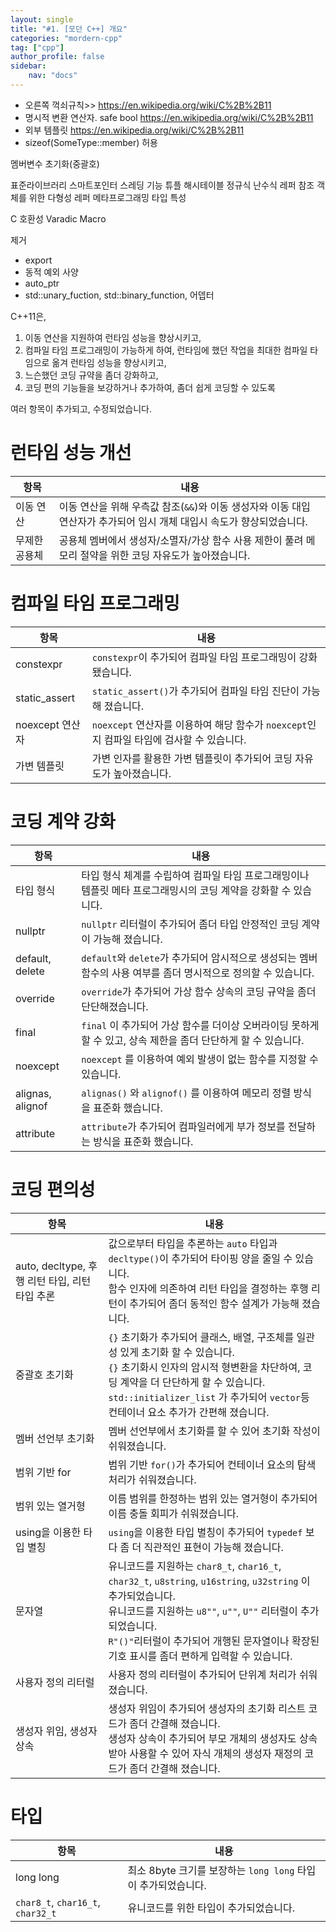 ```yaml
---
layout: single
title: "#1. [모던 C++] 개요"
categories: "mordern-cpp"
tag: ["cpp"]
author_profile: false
sidebar: 
    nav: "docs"
---
```

* 오른쪽 꺽쇠규칙>> https://en.wikipedia.org/wiki/C%2B%2B11
* 명시적 변환 연산자. safe bool https://en.wikipedia.org/wiki/C%2B%2B11
* 외부 템플릿 https://en.wikipedia.org/wiki/C%2B%2B11
* sizeof(SomeType::member) 허용

멤버변수 초기화(중괄호)

표준라이브러리
스마트포인터
스레딩 기능
튜플
해시테이블
정규식
난수식
레퍼 참조
객체를 위한 다형성 레퍼
메타프로그래밍 타입 특성

C 호환성
Varadic Macro


제거
- export
- 동적 예외 사양
- auto_ptr
- std::unary_fuction, std::binary_function, 어뎁터

C++11은, 

1. 이동 연산을 지원하여 런타임 성능을 향상시키고, 
2. 컴파일 타임 프로그래밍이 가능하게 하여, 런타임에 했던 작업을 최대한 컴파일 타임으로 옮겨 런타임 성능을 향상시키고,
3. 느슨했던 코딩 규약을 좀더 강화하고,
4. 코딩 편의 기능들을 보강하거나 추가하여, 좀더 쉽게 코딩할 수 있도록

여러 항목이 추가되고, 수정되었습니다.

# 런타임 성능 개선

|항목|내용|
|--|--|
|이동 연산|이동 연산을 위해 우측값 참조(`&&`)와 이동 생성자와 이동 대입 연산자가 추가되어 임시 개체 대입시 속도가 향상되었습니다.|
|무제한 공용체|공용체 멤버에서 생성자/소멸자/가상 함수 사용 제한이 풀려 메모리 절약을 위한 코딩 자유도가 높아졌습니다.|

# 컴파일 타임 프로그래밍

|항목|내용|
|--|--|
|constexpr|`constexpr`이 추가되어 컴파일 타임 프로그래밍이 강화됐습니다.|
|static_assert|`static_assert()`가 추가되어 컴파일 타임 진단이 가능해 졌습니다.| 
|noexcept 연산자| `noexcept` 연산자를 이용하여 해당 함수가 `noexcept`인지 컴파일 타임에 검사할 수 있습니다.|
|가변 템플릿|가변 인자를 활용한 가변 템플릿이 추가되어 코딩 자유도가 높아졌습니다.|

# 코딩 계약 강화

|항목|내용|
|--|--|
|타입 형식|타입 형식 체계를 수립하여 컴파일 타임 프로그래밍이나 템플릿 메타 프로그래밍시의 코딩 계약을 강화할 수 있습니다.|
|nullptr|`nullptr` 리터럴이 추가되어 좀더 타입 안정적인 코딩 계약이 가능해 졌습니다.|
|default, delete| `default`와 `delete`가 추가되어 암시적으로 생성되는 멤버 함수의 사용 여부를 좀더 명시적으로 정의할 수 있습니다.|
|override|`override`가 추가되어 가상 함수 상속의 코딩 규약을 좀더 단단해졌습니다.|
|final| `final` 이 추가되어 가상 함수를 더이상 오버라이딩 못하게 할 수 있고, 상속 제한을 좀더 단단하게 할 수 있습니다.|
|noexcept|`noexcept` 를 이용하여 예외 발생이 없는 함수를 지정할 수 있습니다.|
|alignas, alignof|`alignas()` 와 `alignof()` 를 이용하여 메모리 정렬 방식을 표준화 했습니다.|
|attribute|`attribute`가 추가되어 컴파일러에게 부가 정보를 전달하는 방식을 표준화 했습니다.|


# 코딩 편의성

|항목|내용|
|--|--|
|auto, decltype, 후행 리턴 타입, 리턴 타입 추론|값으로부터 타입을 추론하는 `auto` 타입과 `decltype()`이 추가되어 타이핑 양을 줄일 수 있습니다.<br/>함수 인자에 의존하여 리턴 타입을 결정하는 후행 리턴이 추가되어 좀더 동적인 함수 설계가 가능해 졌습니다.|
|중괄호 초기화|`{}` 초기화가 추가되어 클래스, 배열, 구조체를 일관성 있게 초기화 할 수 있습니다.<br/> `{}` 초기화시 인자의 암시적 형변환을 차단하여, 코딩 계약을 더 단단하게 할 수 있습니다.<br/>`std::initializer_list` 가 추가되어 `vector`등 컨테이너 요소 추가가 간편해 졌습니다.|
|멤버 선언부 초기화|멤버 선언부에서 초기화를 할 수 있어 초기화 작성이 쉬워졌습니다.|
|범위 기반 for|범위 기반 `for()`가 추가되어 컨테이너 요소의 탐색 처리가 쉬워졌습니다.|
|범위 있는 열거형|이름 범위를 한정하는 범위 있는 열거형이 추가되어 이름 충돌 회피가 쉬워졌습니다.|
|using을 이용한 타입 별칭|`using`을 이용한 타입 별칭이 추가되어 `typedef` 보다 좀 더 직관적인 표현이 가능해 졌습니다.|
|문자열|유니코드를 지원하는 `char8_t`, `char16_t`, `char32_t`, `u8string`, `u16string`, `u32string` 이 추가되었습니다.<br/>유니코드를 지원하는 `u8""`, `u""`, `U""` 리터럴이 추가되었습니다.<br/>`R"()"`리터럴이 추가되어 개행된 문자열이나 확장된 기호 표시를 좀더 편하게 입력할 수 있습니다.|
|사용자 정의 리터럴|사용자 정의 리터럴이 추가되어 단위계 처리가 쉬워졌습니다.|
|생성자 위임, 생성자 상속|생성자 위임이 추가되어 생성자의 초기화 리스트 코드가 좀더 간결해 졌습니다.<br/>생성자 상속이 추가되어 부모 개체의 생성자도 상속받아 사용할 수 있어 자식 개체의 생성자 재정의 코드가 좀더 간결해 졌습니다.|

# 타입

|항목|내용|
|--|--|
|long long|최소 8byte 크기를 보장하는 `long long` 타입이 추가되었습니다.|
|`char8_t`, `char16_t`, `char32_t`|유니코드를 위한 타입이 추가되었습니다.|

